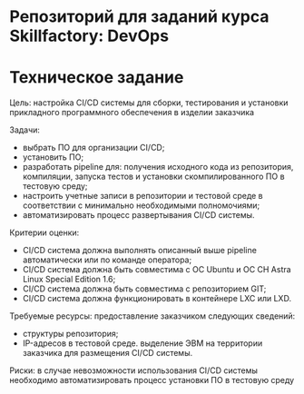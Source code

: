 # Репозиторий для заданий курса Skillfactory: DevOps

# Техническое задание
Цель: настройка CI/CD системы для сборки, тестирования и установки прикладного программного обеспечения в изделии заказчика

Задачи: 
- выбрать ПО для организации CI/CD;
- установить ПО; 
- разработать pipeline для: получения исходного кода из репозитория, компиляции, запуска тестов и установки скомпилированного ПО в тестовую среду;
- настроить учетные записи в репозитории и тестовой среде в соответствии с минимально необходимыми полномочиями;
- автоматизировать процесс развертывания CI/CD системы.

Критерии оценки:
- CI/CD система должна выполнять описанный выше pipeline автоматически или по команде оператора;
- CI/CD система должна быть совместима с ОС Ubuntu и ОС СН Astra Linux Special Edition 1.6;
- CI/CD система должна быть совместима с репозиторием GIT;
- CI/CD система должна функционировать в контейнере LXC или LXD.

Требуемые ресурсы: 
предоставление заказчиком следующих сведений:
- структуры репозитория;
- IP-адресов в тестовой среде.
выделение ЭВМ на территории заказчика для размещения CI/CD системы.

Риски: в случае невозможности использования CI/CD системы необходимо автоматизировать процесс установки ПО в тестовую среду
